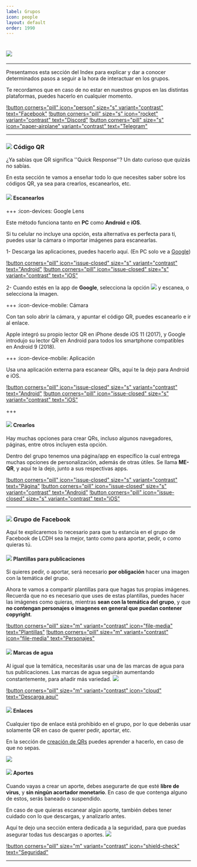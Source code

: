 ```yaml
---
label: Grupos
icon: people
layout: default
order: 1990
---
```


# ![](https://i.postimg.cc/vZ34YcD2/banner-items-lcdh-2.png)

---


Presentamos esta sección del Index para explicar y dar a conocer determinados pasos a seguir a la hora de interactuar en los grupos.

Te recordamos que en caso de no estar en nuestros grupos en las distintas plataformas, puedes hacerlo en cualquier momento.


[!button corners="pill" icon="person" size="s" variant="contrast" text="Facebook"](https://www.facebook.com/groups/losconsejosdehomero/?ref=share) [!button corners="pill" size="s" icon="rocket" variant="contrast" text="Discord"](https://discord.gg/RaJEJPQYPb) [!button corners="pill" size="s" icon="paper-airplane" variant="contrast" text="Telegram"](https://t.me/LosConsejosDeHomeroGroup)


---


### ![](https://i.postimg.cc/fyHqs50r/Proyecto-nuevo-2.png) Código QR

¿Ya sabías que QR significa ''Quick Response''? Un dato curioso que quizás no sabías.

En esta sección te vamos a enseñar todo lo que necesites saber sobre los códigos QR, ya sea para crearlos, escanearlos, etc.

#### ![](https://i.postimg.cc/s2DT9mVX/Proyecto-nuevo-5.png) Escanearlos


+++ :icon-devices: Google Lens

Este método funciona tanto en **PC** como **Android** e **iOS**.


Si tu celular no incluye una opción, esta alternativa es perfecta para ti, puedes usar la cámara o importar imágenes para escanearlas.


1- Descarga las aplicaciones, puedes hacerlo aquí. (En PC solo ve a [Google](https://www.google.com))

[!button corners="pill" icon="issue-closed" size="s" variant="contrast" text="Android"](https://play.google.com/store/apps/details?id=com.google.android.googlequicksearchbox) [!button corners="pill" icon="issue-closed" size="s" variant="contrast" text="iOS"](https://apps.apple.com/cl/app/google/id284815942)


2- Cuando estés en la app de **Google**, selecciona la opción ![](https://i.postimg.cc/Bb9RKHJB/Proyecto-nuevo-7.png) y escanea, o selecciona la imagen.


+++ :icon-device-mobile: Cámara


Con tan solo abrir la cámara, y apuntar el código QR, puedes escanearlo e ir al enlace.


Apple integró su propio lector QR en iPhone desde iOS 11 (2017), y Google introdujo su lector QR en Android para todos los smartphone compatibles en Android 9 (2018).


+++ :icon-device-mobile: Aplicación

Usa una aplicación externa para escanear QRs, aquí te la dejo para Android e iOS.

[!button corners="pill" icon="issue-closed" size="s" variant="contrast" text="Android"](https://play.google.com/store/apps/details?id=com.gamma.scan) [!button corners="pill" icon="issue-closed" size="s" variant="contrast" text="iOS"](https://apps.apple.com/cl/app/lector-códigos-qr-y-barras/id1159068566)

+++


#### ![](https://i.postimg.cc/s2DT9mVX/Proyecto-nuevo-5.png) Crearlos


Hay muchas opciones para crear QRs, incluso algunos navegadores, páginas, entre otros incluyen esta opción.

Dentro del grupo tenemos una página/app en específico la cual entrega muchas opciones de personalización, además de otras útiles. Se llama **ME-QR**, y aquí te la dejo, junto a sus respectivas apps.

[!button corners="pill" icon="issue-closed" size="s" variant="contrast" text="Página"](https://me-qr.com/es) [!button corners="pill" icon="issue-closed" size="s" variant="contrast" text="Android"](https://play.google.com/store/apps/details?id=com.meqr) [!button corners="pill" icon="issue-closed" size="s" variant="contrast" text="iOS"](https://apps.apple.com/cl/app/me-qr-generator/id1601025694)


---

### ![](https://i.postimg.cc/fyHqs50r/Proyecto-nuevo-2.png) Grupo de Facebook


Aquí te explicaremos lo necesario para que tu estancia en el grupo de Facebook de LCDH sea la mejor, tanto como para aportar, pedir, o como quieras tú.


#### ![](https://i.postimg.cc/s2DT9mVX/Proyecto-nuevo-5.png) Plantillas para publicaciones

Si quieres pedir, o aportar, será necesario **por obligación** hacer una imagen con la temática del grupo.

Ahora te vamos a compartir plantillas para que hagas tus propias imágenes. Recuerda que no es necesario que uses de estas plantillas, puedes hacer las imágenes como quieras, mientras **sean con la temática del grupo**, y que **no contengan personajes o imagenes en general que puedan contener copyright**.


[!button corners="pill" size="m" variant="contrast" icon="file-media" text="Plantillas"](https://www.canva.com/design/DAFmZx30iyU/OZucniH8GidVKTUG-zr4-A/view?utm_content=DAFmZx30iyU&utm_campaign=designshare&utm_medium=link&utm_source=publishsharelink&mode=preview#1)   [!button corners="pill" size="m" variant="contrast" icon="file-media" text="Personajes"](https://drive.google.com/file/d/1ZdM-k-8SOfuU0YbsVortYoB5Fvkb9USP/view)


#### ![](https://i.postimg.cc/s2DT9mVX/Proyecto-nuevo-5.png) Marcas de agua


Al igual que la temática, necesitarás usar una de las marcas de agua para tus publicaciones. Las marcas de agua seguirán aumentando constantemente, para añadir más variedad. ![](https://images-ext-1.discordapp.net/external/4YQiWQevguiDbfOGmq5orfGp-lMulNDAHYaXL-aHh5M/https/i.imgur.com/tFp98Tp.png?width=31&height=31)

[!button corners="pill" size="m" variant="contrast" icon="cloud" text="Descarga aquí"](https://www.mediafire.com/file/p7u869t0ej41kf0/Marcas+de+agua+LCDH.rar/file)


#### ![](https://i.postimg.cc/s2DT9mVX/Proyecto-nuevo-5.png) Enlaces


Cualquier tipo de enlace está prohibido en el grupo, por lo que deberás usar solamente QR en caso de querer pedir, aportar, etc.

En la sección de [creación de QRs](https://lcdh.tech/consejos/c-grupos/#crear-qrs) puedes aprender a hacerlo, en caso de que no sepas.

![](https://i.postimg.cc/cHQd3PXb/Proyecto-nuevo-12.png)


#### ![](https://i.postimg.cc/s2DT9mVX/Proyecto-nuevo-5.png) Aportes


Cuando vayas a crear un aporte, debes asegurarte de que esté **libre de virus**, y **sin ningún acortador monetario**. En caso de que contenga alguno de estos, serás baneado o suspendido.

En caso de que quieras escanear algún aporte, también debes tener cuidado con lo que descargas, y analizarlo antes.

Aquí te dejo una sección entera dedicada a la seguridad, para que puedas asegurar todas tus descargas o aportes. ![](https://images-ext-1.discordapp.net/external/4YQiWQevguiDbfOGmq5orfGp-lMulNDAHYaXL-aHh5M/https/i.imgur.com/tFp98Tp.png?width=31&height=31)


[!button corners="pill" size="m" variant="contrast" icon="shield-check" text="Seguridad"](https://lcdh.tech/consejos/c-seguridad/)


---
